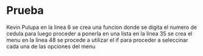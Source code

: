 # Prueba
Kevin Pulupa
en la linea 6 se crea una funcion donde se digita el numero de cedula para luego proceder a ponerla en una lista
en la linea 35 se crea el menu 
en la linea 48 se procede a utilizar el if para proceder a seleccinar cada una de las opciones del menu 
